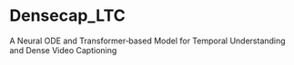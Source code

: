 # Densecap_LTC
A Neural ODE and Transformer‑based Model for Temporal Understanding and Dense Video Captioning
